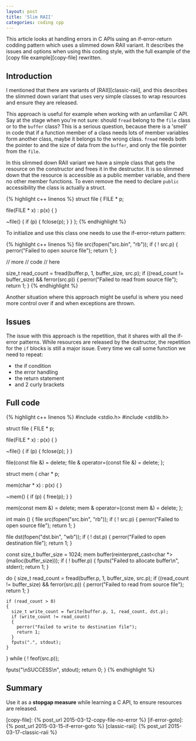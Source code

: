 ```yaml
---
layout: post
title: 'Slim RAII'
categories: coding cpp
---
```


This article looks at handling errors in C APIs using an if-error-return
codding pattern which uses a slimmed down RAII variant.  It describes the
issues and options when using this coding style, with the full example of the
[copy file example][copy-file] rewritten.


## Introduction

I mentioned that there are variants of [RAII][classic-raii], and this describes
the slimmed down variant that uses very simple classes to wrap resources and
ensure they are released.

This approach is useful for example when working with an unfamiliar C API. Say
at the stage when you're not sure: should `fread` belong to the `file` class or
to the `buffer` class? This is a serious question, because there is a 'smell'
in code that if a function member of a class needs lots of member variables
form another class, maybe it belongs to the wrong class. `fread` needs both the
pointer to and the size of data from the `buffer`, and only the file pointer
from the `file`.

In this slimmed down RAII variant we have a simple class that gets the resource
on the constructor and frees it in the destructor. It is so slimmed down that
the resource is accessible as a public member variable, and there no other
member functions. To even remove the need to declare `public` accessibility the
class is actually a struct.

{% highlight c++ linenos %}
struct file
{
  FILE * p;

  file(FILE * x) :
    p(x)
  {
  }

  ~file()
  {
    if (p)
    {
      fclose(p);
    }
  }
};
{% endhighlight %}

To initialize and use this class one needs to use the if-error-return pattern:

{% highlight c++ linenos %}
file src(fopen("src.bin", "rb"));
if ( ! src.p)
{
  perror("Failed to open source file");
  return 1;
}

// more
// code
// here

size_t read_count = fread(buffer.p, 1, buffer_size, src.p);
if ((read_count != buffer_size) && ferror(src.p))
{
  perror("Failed to read from source file");
  return 1;
}
{% endhighlight %}

Another situation where this approach might be useful is where you need more
control over if and when exceptions are thrown.


## Issues

The issue with this approach is the repetition, that it shares with all the
if-error patterns. While resources are released by the destructor, the
repetition for the `if` blocks is still a major issue. Every time we call some
function we need to repeat:

- the if condition
- the error handling
- the return statement
- and 2 curly brackets


## Full code

{% highlight c++ linenos %}
#include <stdio.h>
#include <stdlib.h>

struct file
{
  FILE * p;

  file(FILE * x) :
    p(x)
  {
  }

  ~file()
  {
    if (p)
    {
      fclose(p);
    }
  }

  file(const file &) = delete;
  file & operator=(const file &) = delete;
};

struct mem
{
  char * p;

  mem(char * x) :
    p(x)
  {
  }

  ~mem()
  {
    if (p)
    {
      free(p);
    }
  }

  mem(const mem &) = delete;
  mem & operator=(const mem &) = delete;
};

int main ()
{
  file src(fopen("src.bin", "rb"));
  if ( ! src.p)
  {
    perror("Failed to open source file");
    return 1;
  }

  file dst(fopen("dst.bin", "wb"));
  if ( ! dst.p)
  {
    perror("Failed to open destination file");
    return 1;
  }

  const size_t buffer_size = 1024;
  mem buffer(reinterpret_cast<char *>(malloc(buffer_size)));
  if ( ! buffer.p)
  {
    fputs("Failed to allocate buffer\n", stderr);
    return 1;
  }

  do
  {
    size_t read_count = fread(buffer.p, 1, buffer_size, src.p);
    if ((read_count != buffer_size) && ferror(src.p))
    {
      perror("Failed to read from source file");
      return 1;
    }

    if (read_count > 0)
    {
      size_t write_count = fwrite(buffer.p, 1, read_count, dst.p);
      if (write_count != read_count)
      {
        perror("Failed to write to destination file");
        return 1;
      }
      fputs(".", stdout);
    }
  } while ( ! feof(src.p));

  fputs("\nSUCCESS\n", stdout);
  return 0;
}
{% endhighlight %}


## Summary

Use it as a **stopgap measure** while learning a C API, to ensure resources are
released.

[copy-file]:     {% post_url 2015-03-12-copy-file-no-error %}
[if-error-goto]:     {% post_url 2015-03-15-if-error-goto %}
[classic-raii]:     {% post_url 2015-03-17-classic-raii %}
